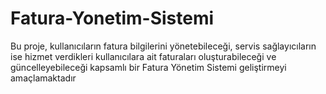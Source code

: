 # Fatura-Yonetim-Sistemi
Bu proje, kullanıcıların fatura bilgilerini yönetebileceği, servis sağlayıcıların ise hizmet verdikleri kullanıcılara ait faturaları oluşturabileceği ve güncelleyebileceği kapsamlı bir Fatura Yönetim Sistemi geliştirmeyi amaçlamaktadır
